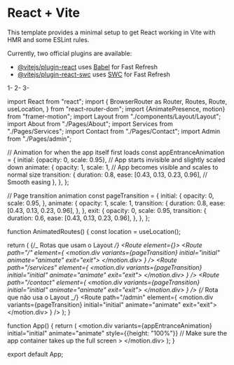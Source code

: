 # React + Vite

This template provides a minimal setup to get React working in Vite with HMR and some ESLint rules.

Currently, two official plugins are available:

- [@vitejs/plugin-react](https://github.com/vitejs/vite-plugin-react/blob/main/packages/plugin-react/README.md) uses [Babel](https://babeljs.io/) for Fast Refresh
- [@vitejs/plugin-react-swc](https://github.com/vitejs/vite-plugin-react-swc) uses [SWC](https://swc.rs/) for Fast Refresh

1-
2-
3-

import React from "react";
import {
BrowserRouter as Router,
Routes,
Route,
useLocation,
} from "react-router-dom";
import {AnimatePresence, motion} from "framer-motion";
import Layout from "./components/Layout/Layout";
import About from "./Pages/About";
import Services from "./Pages/Services";
import Contact from "./Pages/Contact";
import Admin from "./Pages/admin";

// Animation for when the app itself first loads
const appEntranceAnimation = {
initial: {opacity: 0, scale: 0.95}, // App starts invisible and slightly scaled down
animate: {
opacity: 1,
scale: 1, // App becomes visible and scales to normal size
transition: {
duration: 0.8,
ease: [0.43, 0.13, 0.23, 0.96], // Smooth easing
},
},
};

// Page transition animation
const pageTransition = {
initial: {
opacity: 0,
scale: 0.95,
},
animate: {
opacity: 1,
scale: 1,
transition: {
duration: 0.8,
ease: [0.43, 0.13, 0.23, 0.96],
},
},
exit: {
opacity: 0,
scale: 0.95,
transition: {
duration: 0.6,
ease: [0.43, 0.13, 0.23, 0.96],
},
},
};

function AnimatedRoutes() {
const location = useLocation();

return (
<AnimatePresence mode="wait">
<Routes location={location} key={location.pathname}>
{/_ Rotas que usam o Layout _/}
<Route element={<Layout />}>
<Route
path="/"
element={
<motion.div
variants={pageTransition}
initial="initial"
animate="animate"
exit="exit">
<About />
</motion.div>
}
/>
<Route
path="/services"
element={
<motion.div
variants={pageTransition}
initial="initial"
animate="animate"
exit="exit">
<Services />
</motion.div>
}
/>
<Route
path="/contact"
element={
<motion.div
variants={pageTransition}
initial="initial"
animate="animate"
exit="exit">
<Contact />
</motion.div>
}
/>
</Route>
{/_ Rota que não usa o Layout _/}
<Route
path="/admin"
element={
<motion.div
variants={pageTransition}
initial="initial"
animate="animate"
exit="exit">
<Admin />
</motion.div>
}
/>
</Routes>
</AnimatePresence>
);
}

function App() {
return (
<motion.div
variants={appEntranceAnimation}
initial="initial"
animate="animate"
style={{height: "100%"}} // Make sure the app container takes up the full screen >
<Router>
<AnimatedRoutes />
</Router>
</motion.div>
);
}

export default App;
